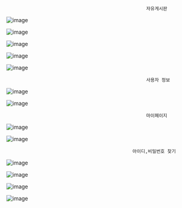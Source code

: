                                                        자유게시판
                                                       
![image](https://github.com/user-attachments/assets/bc9421c2-d193-40f6-bf2a-5efc1648093f)

![image](https://github.com/user-attachments/assets/e3485a1d-375a-4ace-849a-c27564226eb0)

![image](https://github.com/user-attachments/assets/cc2f9200-0c4d-4a36-b257-f73f388e6788)

![image](https://github.com/user-attachments/assets/34da7296-f732-44ec-879d-b83047d2ebad)

![image](https://github.com/user-attachments/assets/d38791e6-1649-487b-bb15-392d7e10c6c5)


                                                       사용자 정보
![image](https://github.com/user-attachments/assets/57d3c79b-18e9-419d-8547-0f92f5f5440d)

![image](https://github.com/user-attachments/assets/be1450d1-6abc-438d-97b6-ba2bcda34534)

                                                       마이페이지
![image](https://github.com/user-attachments/assets/7a0c3035-bf26-40e4-9d7b-78c1b2badf54)

![image](https://github.com/user-attachments/assets/6d5fc1f9-a1ec-4b97-ac68-941743e0cb84)

                                                  아이디,비밀번호 찾기
![image](https://github.com/user-attachments/assets/a8985a8a-9382-4dc3-81c0-87196024bf3f)

![image](https://github.com/user-attachments/assets/e8064730-b451-4be1-8b8b-4521fdba43bb)

![image](https://github.com/user-attachments/assets/058c8861-7db1-4e92-8915-59cf0a5cbab7)

![image](https://github.com/user-attachments/assets/57cc98eb-2183-441c-96a7-33b2ef423c8f)


